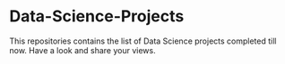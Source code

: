 # Data-Science-Projects
This repositories contains the list of Data Science projects completed till now. Have a look and share your views.
